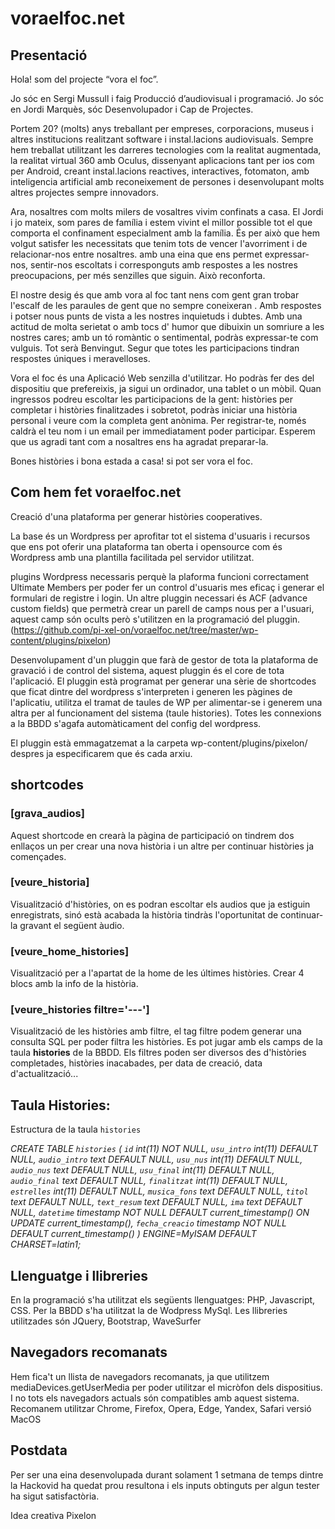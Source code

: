 # voraelfoc.net

## Presentació
Hola! som del projecte “vora el foc”. 

Jo sóc en Sergi Mussull i faig Producció d’audiovisual i programació. 
Jo sóc en Jordi Marquès, sóc Desenvolupador i Cap de Projectes.

Portem 20? (molts) anys treballant per empreses, corporacions, museus i altres institucions realitzant software i instal.lacions audiovisuals. 
Sempre hem treballat utilitzant les darreres tecnologies com la realitat augmentada, la realitat virtual 360 amb Oculus, dissenyant aplicacions tant per ios com per Android, creant instal.lacions reactives, interactives, fotomaton, amb inteligencia artificial amb reconeixement de persones i desenvolupant molts altres projectes sempre innovadors.

Ara, nosaltres com molts milers de vosaltres vivim confinats a casa. 
El Jordi i jo mateix, som pares de família i estem vivint el millor possible tot el que comporta el confinament especialment amb la família. És per això que hem volgut satisfer les necessitats que tenim tots de vencer l'avorriment i de relacionar-nos entre nosaltres. amb una eina que ens permet expressar-nos, sentir-nos escoltats i corresponguts amb respostes a les nostres preocupacions, per més senzilles que siguin. Això reconforta. 

El nostre desig és que amb vora al foc tant nens com gent gran trobar l'escalf de les paraules de gent que no sempre coneixeran . Amb respostes i potser nous punts de vista a les nostres inquietuds i dubtes.
Amb una actitud de molta serietat o amb tocs d' humor que dibuixin un somriure a les nostres cares; amb un tó romàntic o sentimental, podràs expressar-te com vulguis. Tot serà Benvingut. Segur que totes les participacions tindran respostes úniques i meravelloses.

Vora el foc és una Aplicació Web senzilla d'utilitzar. Ho podràs fer des del dispositiu que prefereixis, ja sigui un ordinador, una tablet o un mòbil. Quan ingressos podreu escoltar les participacions de la gent: històries per completar i històries finalitzades i sobretot, podràs iniciar una història personal i veure com la completa gent anònima. Per registrar-te, només caldrà el teu nom i un email per immediatament poder participar. 
Esperem que us agradi tant com a nosaltres ens ha agradat preparar-la. 

Bones històries i bona estada a casa! si pot ser vora el foc. 


## Com hem fet voraelfoc.net
Creació d'una plataforma per generar històries cooperatives.


La base és un Wordpress per aprofitar tot el sistema d'usuaris i recursos que ens pot oferir una plataforma tan oberta i opensource com és Wordpress amb una plantilla facilitada pel servidor utilitzat.

plugins Wordpress necessaris perquè la plaforma funcioni correctament Ultimate Members per poder fer un control d'usuaris mes eficaç i generar el formulari de registre i login.
Un altre pluggin necessari és ACF (advance custom fields) que  permetrà crear un parell de camps nous per a l'usuari, aquest camp són ocults però s'utilitzen en la programació del pluggin. (https://github.com/pi-xel-on/voraelfoc.net/tree/master/wp-content/plugins/pixelon)

Desenvolupament d'un pluggin que  farà de gestor de tota la plataforma de gravació i de control del sistema, aquest pluggin és el core de tota l'aplicació.
El pluggin està programat per generar una sèrie de shortcodes que ficat dintre del wordpress s'interpreten i generen les pàgines de l'aplicatiu, utilitza el tramat de taules de WP per alimentar-se i generem una altra per al funcionament del sistema (taule histories). Totes les connexions a la BBDD s'agafa automàticament del config del wordpress.

El pluggin està emmagatzemat a la carpeta wp-content/plugins/pixelon/ despres ja especificarem que és cada arxiu.


## shortcodes

### [grava_audios]
Aquest shortcode en crearà la pàgina de participació on tindrem dos enllaços un per crear una nova història i un altre per continuar històries ja començades.

### [veure_historia]
Visualització d'històries, on es podran escoltar els audios que ja estiguin enregistrats, sinó està acabada la història tindràs l'oportunitat de continuar-la gravant el següent àudio.

### [veure_home_histories]
Visualització per a l'apartat de la home de les últimes històries. Crear 4 blocs amb la info de la història.

### [veure_histories filtre='---']
Visualització de les històries amb filtre, el tag filtre podem generar una consulta SQL per poder filtra les històries. Es pot jugar amb els camps de la taula **histories** de la BBDD.
Els filtres poden ser diversos des d'històries completades, històries inacabades, per data de creació, data d'actualització...


## Taula Histories:

Estructura de la taula `histories`

*CREATE TABLE `histories` (
  `id` int(11) NOT NULL,
  `usu_intro` int(11) DEFAULT NULL,
  `audio_intro` text DEFAULT NULL,
  `usu_nus` int(11) DEFAULT NULL,
  `audio_nus` text DEFAULT NULL,
  `usu_final` int(11) DEFAULT NULL,
  `audio_final` text DEFAULT NULL,
  `finalitzat` int(11) DEFAULT NULL,
  `estrelles` int(11) DEFAULT NULL,
  `musica_fons` text DEFAULT NULL,
  `titol` text DEFAULT NULL,
  `text_resum` text DEFAULT NULL,
  `ima` text DEFAULT NULL,
  `datetime` timestamp NOT NULL DEFAULT current_timestamp() ON UPDATE current_timestamp(),
  `fecha_creacio` timestamp NOT NULL DEFAULT current_timestamp()
) ENGINE=MyISAM DEFAULT CHARSET=latin1;*

## Llenguatge i llibreries

En la programació s'ha utilitzat els següents llenguatges: PHP, Javascript, CSS. Per la BBDD s'ha utilitzat la de Wodpress MySql.
Les llibreries utilitzades són JQuery, Bootstrap, WaveSurfer

## Navegadors recomanats
Hem fica't un llista de navegadors recomanats, ja que utilitzem mediaDevices.getUserMedia per poder utilitzar el micròfon dels dispositius. I no tots els navegadors actuals són compatibles amb aquest sistema.
Recomanem utilitzar Chrome, Firefox, Opera, Edge, Yandex, Safari versió MacOS


## Postdata
Per ser una eina desenvolupada durant solament 1 setmana de temps dintre la Hackovid ha quedat prou resultona i els inputs obtinguts per algun tester ha sigut satisfactòria.



Idea creativa Pixelon

